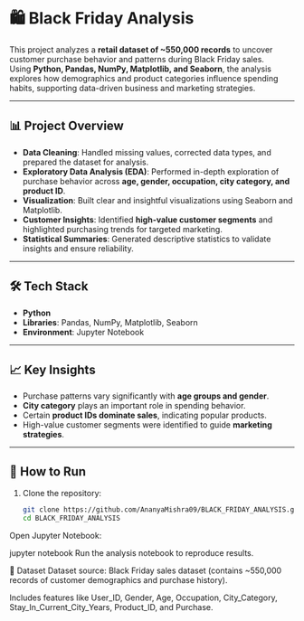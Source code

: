 # 🛍️ Black Friday Analysis

This project analyzes a **retail dataset of ~550,000 records** to uncover customer purchase behavior and patterns during Black Friday sales.  
Using **Python, Pandas, NumPy, Matplotlib, and Seaborn**, the analysis explores how demographics and product categories influence spending habits, supporting data-driven business and marketing strategies.

---

## 📊 Project Overview
- **Data Cleaning**: Handled missing values, corrected data types, and prepared the dataset for analysis.  
- **Exploratory Data Analysis (EDA)**: Performed in-depth exploration of purchase behavior across **age, gender, occupation, city category, and product ID**.  
- **Visualization**: Built clear and insightful visualizations using Seaborn and Matplotlib.  
- **Customer Insights**: Identified **high-value customer segments** and highlighted purchasing trends for targeted marketing.  
- **Statistical Summaries**: Generated descriptive statistics to validate insights and ensure reliability.  

---

## 🛠️ Tech Stack
- **Python**  
- **Libraries**: Pandas, NumPy, Matplotlib, Seaborn  
- **Environment**: Jupyter Notebook  

---

## 📈 Key Insights
- Purchase patterns vary significantly with **age groups and gender**.  
- **City category** plays an important role in spending behavior.  
- Certain **product IDs dominate sales**, indicating popular products.  
- High-value customer segments were identified to guide **marketing strategies**.  

---

## 🚀 How to Run
1. Clone the repository:
   ```bash
   git clone https://github.com/AnanyaMishra09/BLACK_FRIDAY_ANALYSIS.git
   cd BLACK_FRIDAY_ANALYSIS
Open Jupyter Notebook:

jupyter notebook
Run the analysis notebook to reproduce results.

📂 Dataset
Dataset source: Black Friday sales dataset (contains ~550,000 records of customer demographics and purchase history).

Includes features like User_ID, Gender, Age, Occupation, City_Category, Stay_In_Current_City_Years, Product_ID, and Purchase.
